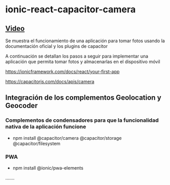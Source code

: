 # ionic-react-capacitor-camera

## [Video](https://youtu.be/DycPJmf4pxY)

Se muestra el funcionamiento de una aplicación para tomar fotos usando la documentación oficial y los plugins de capacitor

A continuación se detallan los pasos a seguir para  implementar una aplicación que permita tomar fotos y almacenarlas en el dispositivo móvil

https://ionicframework.com/docs/react/your-first-app

https://capacitorjs.com/docs/apis/camera


## Integración de los complementos Geolocation y Geocoder
### Complementos de condensadores para que la funcionalidad nativa de la aplicación funcione
- npm install @capacitor/camera @capacitor/storage @capacitor/filesystem

### PWA 
- npm install @ionic/pwa-elements

.......
